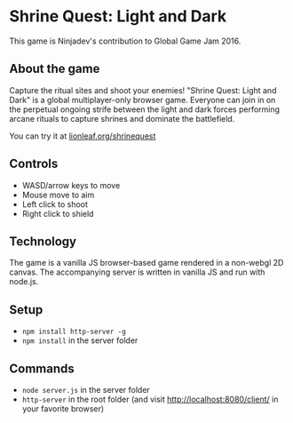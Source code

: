# Shrine Quest: Light and Dark

This game is Ninjadev's contribution to Global Game Jam 2016.

## About the game

Capture the ritual sites and shoot your enemies! "Shrine Quest: Light and Dark" is a global multiplayer-only browser game. Everyone can join in on the perpetual ongoing strife between the light and dark forces performing arcane rituals to capture shrines and dominate the battlefield.

You can try it at [lionleaf.org/shrinequest](http://lionleaf.org/shrinequest)

## Controls

* WASD/arrow keys to move
* Mouse move to aim
* Left click to shoot
* Right click to shield

## Technology

The game is a vanilla JS browser-based game rendered in a non-webgl 2D canvas. The accompanying server is written in vanilla JS and run with node.js.

## Setup

* `npm install http-server -g`
* `npm install` in the server folder

## Commands

* `node server.js` in the server folder
* `http-server` in the root folder (and visit [http://localhost:8080/client/](http://localhost:8080/client/) in your favorite browser)
